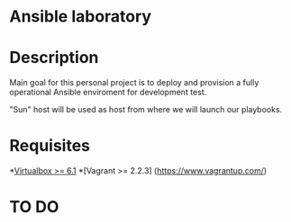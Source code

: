 # Ansible laboratory

# Description
Main goal for this personal project is to deploy and provision a fully operational Ansible
enviroment for development test.

"Sun" host will be used as host from where we will launch our playbooks.

# Requisites

*[Virtualbox >= 6.1]([https://www.virtualbox.org/wiki/Downloads)
*[Vagrant >= 2.2.3] (https://www.vagrantup.com/)

# TO DO
